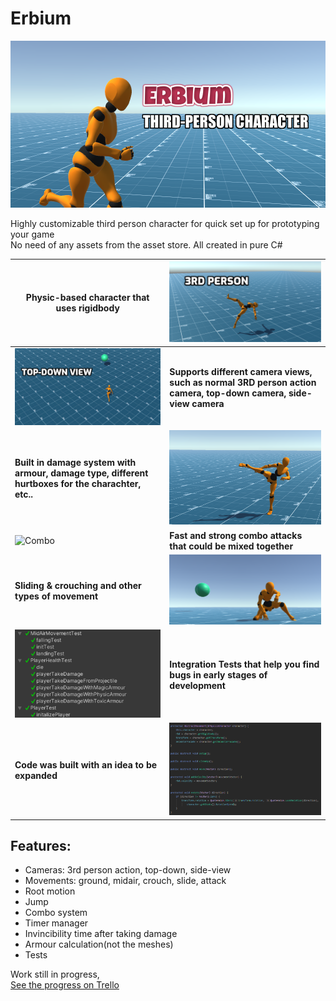 # Erbium   

![Erbium](https://raw.githubusercontent.com/mikhomak/Images/master/Erbium/erbium%20main.png)

Highly customizable third person character for quick set up for prototyping your game  
No need of any assets from the asset store. All created in pure C#   


|Physic-based character that uses rigidbody |![Physic-based character](https://raw.githubusercontent.com/mikhomak/Images/master/Erbium/erbium%203d%20person%20camera.png)  |
|--|--|
| ![Top-down](https://raw.githubusercontent.com/mikhomak/Images/master/Erbium/erbium%20top%20down%20camera.png)  | **Supports different camera views, such as normal 3RD person action camera, top-down camera, side-view camera** |
| **Built in damage system with armour, damage type, different hurtboxes for the charachter, etc..**  |![Attack](https://raw.githubusercontent.com/mikhomak/Images/master/Erbium/attack.png)  |
| ![Combo](https://github.com/mikhomak/Images/blob/master/Erbium/combos.gif?raw=true)  | **Fast and strong combo attacks that could be mixed together** |
| **Sliding & crouching and other types of movement** | ![Crouching](https://github.com/mikhomak/Images/blob/master/Erbium/crouching.png?raw=true) |
|![Tets](https://github.com/mikhomak/Images/blob/master/Erbium/integration%20tests.PNG?raw=true)  | **Integration Tests that help you find bugs in early stages of development** |
| **Code was built with an idea to be expanded** | ![Code](https://github.com/mikhomak/Images/blob/master/Erbium/Abstract%20movement.PNG?raw=true) |


## Features:
* Cameras: 3rd person action, top-down, side-view
* Movements: ground, midair, crouch, slide, attack
* Root motion
* Jump
* Combo system
* Timer manager
* Invincibility time after taking damage
* Armour calculation(not the meshes)
* Tests

Work still in progress,   
[See the progress on Trello](https://trello.com/b/w7ypD4fJ/erbium)
